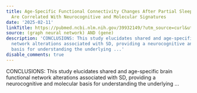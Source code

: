 ```yaml
---
title: Age-Specific Functional Connectivity Changes After Partial Sleep Deprivation
  Are Correlated With Neurocognitive and Molecular Signatures
date: '2025-02-11'
linkTitle: https://pubmed.ncbi.nlm.nih.gov/39932149/?utm_source=curl&utm_medium=rss&utm_campaign=pubmed-2&utm_content=1x5bM_TNL8gjogAcnslpo2s2PbDe-61JVM2h9yowOYSiZ7Dkrt&fc=20220919211934&ff=20250212170945&v=2.18.0.post9+e462414
source: (graph neural network) AND (gene)
description: 'CONCLUSIONS: This study elucidates shared and age-specific brain functional
  network alterations associated with SD, providing a neurocognitive and molecular
  basis for understanding the underlying ...'
disable_comments: true
---
```

CONCLUSIONS: This study elucidates shared and age-specific brain functional network alterations associated with SD, providing a neurocognitive and molecular basis for understanding the underlying ...